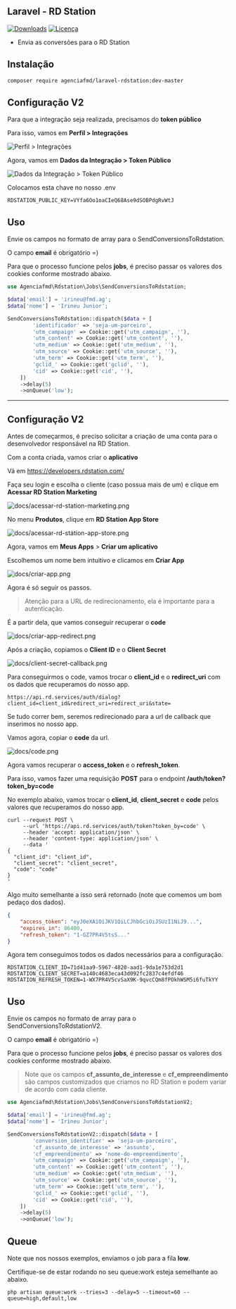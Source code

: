 ## Laravel - RD Station

[![Downloads](https://img.shields.io/packagist/dt/agenciafmd/laravel-rdstation.svg?style=flat-square)](https://packagist.org/packages/agenciafmd/laravel-rdstation)
[![Licença](https://img.shields.io/badge/license-MIT-brightgreen.svg?style=flat-square)](LICENSE.md)

- Envia as conversões para o RD Station

## Instalação

```bash
composer require agenciafmd/laravel-rdstation:dev-master
```

## Configuração V2

Para que a integração seja realizada, precisamos do **token público**

Para isso, vamos em **Perfil > Integrações**

![Perfil > Integrações](https://github.com/agenciafmd/laravel-rdstation/raw/master/docs/screenshot01.jpg "Perfil > Integrações")

Agora, vamos em **Dados da Integração > Token Público**

![Dados da Integração > Token Público](https://github.com/agenciafmd/laravel-rdstation/raw/master/docs/screenshot02.jpg "Dados da Integração > Token Público")

Colocamos esta chave no nosso .env

```dotenv
RDSTATION_PUBLIC_KEY=VYfa6Oo1oaCIeQ68Ase9dSOBPdgRvWtJ
```

## Uso

Envie os campos no formato de array para o SendConversionsToRdstation.

O campo **email** é obrigatório =)

Para que o processo funcione pelos **jobs**, é preciso passar os valores dos cookies conforme mostrado abaixo.

```php
use Agenciafmd\Rdstation\Jobs\SendConversionsToRdstation;

$data['email'] = 'irineu@fmd.ag';
$data['nome'] = 'Irineu Junior';

SendConversionsToRdstation::dispatch($data + [
        'identificador' => 'seja-um-parceiro',
        'utm_campaign' => Cookie::get('utm_campaign', ''),
        'utm_content' => Cookie::get('utm_content', ''),
        'utm_medium' => Cookie::get('utm_medium', ''),
        'utm_source' => Cookie::get('utm_source', ''),
        'utm_term' => Cookie::get('utm_term', ''),
        'gclid_' => Cookie::get('gclid', ''),
        'cid' => Cookie::get('cid', ''),
    ])
    ->delay(5)
    ->onQueue('low');
```

----

## Configuração V2

Antes de começarmos, é preciso solicitar a criação de uma conta para o desenvolvedor responsável na RD Station.

Com a conta criada, vamos criar o **aplicativo**

Vá em https://developers.rdstation.com/

Faça seu login e escolha o cliente (caso possua mais de um) e clique em **Acessar RD Station Marketing**

![docs/acessar-rd-station-marketing.png](docs/acessar-rd-station-marketing.png)

No menu **Produtos**, clique em **RD Station App Store**

![docs/acessar-rd-station-app-store.png](docs/acessar-rd-station-app-store.png)

Agora, vamos em **Meus Apps** > **Criar um aplicativo**

Escolhemos um nome bem intuitivo e clicamos em **Criar App**

![docs/criar-app.png](docs/criar-app.png)

Agora é só seguir os passos.

> Atenção para a URL de redirecionamento, ela é importante para a autenticação.

É a partir dela, que vamos conseguir recuperar o **code**

![docs/criar-app-redirect.png](docs/criar-app-redirect.png)

Após a criação, copiamos o **Client ID** e o **Client Secret**

![docs/client-secret-callback.png](docs/client-secret-callback.png)

Para conseguirmos o code, vamos trocar o **client_id** e o **redirect_uri** com os dados que recuperamos do nosso app.

```
https://api.rd.services/auth/dialog?client_id=client_id&redirect_uri=redirect_uri&state=
```

Se tudo correr bem, seremos redirecionado para a url de callback que inserimos no nosso app.

Vamos agora, copiar o **code** da url.

![docs/code.png](docs/code.png)

Agora vamos recuperar o **access_token** e o **refresh_token**.

Para isso, vamos fazer uma requisição **POST** para o endpoint **/auth/token?token_by=code**

No exemplo abaixo, vamos trocar o **client_id**, **client_secret** e **code** pelos valores que recuperamos do nosso app.

```shell
curl --request POST \
     --url 'https://api.rd.services/auth/token?token_by=code' \
     --header 'accept: application/json' \
     --header 'content-type: application/json' \
     --data '
{
  "client_id": "client_id",
  "client_secret": "client_secret",
  "code": "code"
}
'
```

Algo muito semelhante a isso será retornado (note que comemos um bom pedaço dos dados).

```json
{
    "access_token": "eyJ0eXAiOiJKV1QiLCJhbGciOiJSUzI1NiJ9...",
    "expires_in": 86400,
    "refresh_token": "1-GZ7PR4V5tsS..."
}
```

Agora tem conseguimos todos os dados necessários para a configuração.

```dotenv
RDSTATION_CLIENT_ID=71d41aa9-5967-4820-aad1-9da1e753d2d1
RDSTATION_CLIENT_SECRET=a140c4683eca43d092fc2837c4efdf46
RDSTATION_REFRESH_TOKEN=1-WX7PR4V5cvSaX9K-9qvcCQm8fPOkhWSM5i6fuTkYY
```

## Uso

Envie os campos no formato de array para o SendConversionsToRdstationV2.

O campo **email** é obrigatório =)

Para que o processo funcione pelos **jobs**, é preciso passar os valores dos cookies conforme mostrado abaixo.

> Note que os campos **cf_assunto_de_interesse** e **cf_empreendimento** são campos customizados que criamos no RD Station e podem variar de acordo com cada cliente.

```php
use Agenciafmd\Rdstation\Jobs\SendConversionsToRdstationV2;

$data['email'] = 'irineu@fmd.ag';
$data['nome'] = 'Irineu Junior';

SendConversionsToRdstationV2::dispatch($data + [
        'conversion_identifier' => 'seja-um-parceiro',
        'cf_assunto_de_interesse' => 'assunto',
        'cf_empreendimento' => 'nome-do-empreendimento',
        'utm_campaign' => Cookie::get('utm_campaign', ''),
        'utm_content' => Cookie::get('utm_content', ''),
        'utm_medium' => Cookie::get('utm_medium', ''),
        'utm_source' => Cookie::get('utm_source', ''),
        'utm_term' => Cookie::get('utm_term', ''),
        'gclid_' => Cookie::get('gclid', ''),
        'cid' => Cookie::get('cid', ''),
    ])
    ->delay(5)
    ->onQueue('low');
```


## Queue

Note que nos nossos exemplos, enviamos o job para a fila **low**.

Certifique-se de estar rodando no seu queue:work esteja semelhante ao abaixo.

```shell
php artisan queue:work --tries=3 --delay=5 --timeout=60 --queue=high,default,low
```